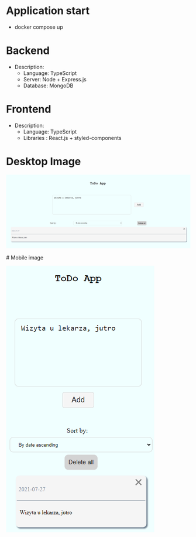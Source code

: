 # Application start 
- docker compose up
# Backend
 - Description:
    - Language: TypeScript
    - Server: Node + Express.js
    - Database: MongoDB
# Frontend
 - Description:
    - Language: TypeScript
    - Libraries : React.js + styled-components
# Desktop Image
<p>
<img src="public/desk.PNG">
</p>
# Mobile image
<p>
<img src="public/mobile.PNG">
</p>